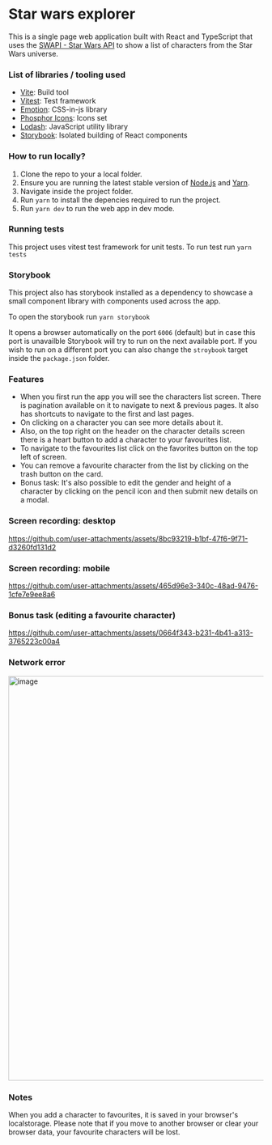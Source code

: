 # Star wars explorer

This is a single page web application built with React and TypeScript that uses the [SWAPI - Star Wars API](https://swapi.dev/) to show a list of characters from the Star Wars universe.

### List of libraries / tooling used

- [Vite](https://vitejs.dev/guide/): Build tool
- [Vitest](https://vitest.dev/): Test framework
- [Emotion](https://emotion.sh/docs/introduction): CSS-in-js library
- [Phosphor Icons](https://phosphoricons.com/): Icons set
- [Lodash](https://lodash.com/): JavaScript utility library
- [Storybook](https://storybook.js.org/): Isolated building of React components

### How to run locally?

1. Clone the repo to your a local folder.
2. Ensure you are running the latest stable version of [Node.js](https://nodejs.org/en/download/package-manager/current) and [Yarn](https://classic.yarnpkg.com/lang/en/docs/install/#mac-stable).
3. Navigate inside the project folder.
4. Run `yarn` to install the depencies required to run the project.
5. Run `yarn dev` to run the web app in dev mode.

### Running tests

This project uses vitest test framework for unit tests. To run test run `yarn tests` 

### Storybook

This project also has storybook installed as a dependency to showcase a small component library with components used across the app.

To open the storybook run `yarn storybook`

It opens a browser automatically on the port `6006` (default) but in case this port is unavailble Storybook will try to run on the next available port. If you wish to run on a different port you can also change the `stroybook` target inside the `package.json` folder.

### Features

- When you first run the app you will see the characters list screen. There is pagination available on it to navigate to next & previous pages. It also has shortcuts to navigate to the first and last pages.
- On clicking on a character you can see more details about it.
- Also, on the top right on the header on the character details screen there is a heart button to add a character to your favourites list.
- To navigate to the favourites list click on the favorites button on the top left of screen.
- You can remove a favourite character from the list by clicking on the trash button on the card.
- Bonus task: It's also possible to edit the gender and height of a character by clicking on the pencil icon and then submit new details on a modal.

### Screen recording: desktop

https://github.com/user-attachments/assets/8bc93219-b1bf-47f6-9f71-d3260fd131d2

### Screen recording: mobile

https://github.com/user-attachments/assets/465d96e3-340c-48ad-9476-1cfe7e9ee8a6

### Bonus task (editing a favourite character)

https://github.com/user-attachments/assets/0664f343-b231-4b41-a313-3765223c00a4

### Network error

<img width="800" alt="image" src="https://github.com/user-attachments/assets/d00de609-cabc-4dfb-bfb6-e0c8703f4fe1">

### Notes

When you add a character to favourites, it is saved in your browser's localstorage. Please note that if you move to another browser or clear your browser data, your favourite characters will be lost.
